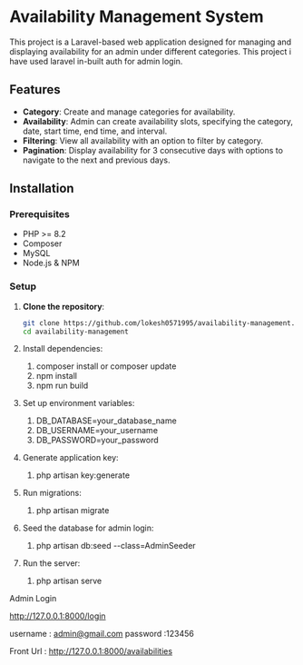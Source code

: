 # Availability Management System

This project is a Laravel-based web application designed for managing and displaying availability for an admin under different categories.
This project i have used laravel in-built auth for admin login.

## Features

- **Category**: Create and manage categories for availability.
- **Availability**: Admin can create availability slots, specifying the category, date, start time, end time, and interval.
- **Filtering**: View all availability with an option to filter by category.
- **Pagination**: Display availability for 3 consecutive days with options to navigate to the next and previous days.

## Installation

### Prerequisites

- PHP >= 8.2
- Composer
- MySQL
- Node.js & NPM

### Setup

1. **Clone the repository**:
   ```bash
   git clone https://github.com/lokesh0571995/availability-management.git
   cd availability-management

2. Install dependencies:
    1. composer install or composer update
    2. npm install
    3. npm run build
    
3. Set up environment variables:   
    1. DB_DATABASE=your_database_name
    2. DB_USERNAME=your_username
    3. DB_PASSWORD=your_password

4. Generate application key:    

    1. php artisan key:generate

5. Run migrations:
    1. php artisan migrate

6. Seed the database for admin login:

   1. php artisan db:seed --class=AdminSeeder


7. Run the server:
   1. php artisan serve

  
  Admin Login

  http://127.0.0.1:8000/login

  username : admin@gmail.com
  password :123456

  Front Url : http://127.0.0.1:8000/availabilities







   

